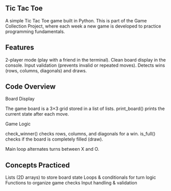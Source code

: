 ## **Tic Tac Toe**
A simple Tic Tac Toe game built in Python.
This is part of the Game Collection Project, where each week a new game is developed to practice programming fundamentals.

## **Features**
2-player mode (play with a friend in the terminal).
Clean board display in the console.
Input validation (prevents invalid or repeated moves).
Detects wins (rows, columns, diagonals) and draws.

## **Code Overview**

Board Display

The game board is a 3×3 grid stored in a list of lists.
print_board() prints the current state after each move.

Game Logic

check_winner() checks rows, columns, and diagonals for a win.
is_full() checks if the board is completely filled (draw).

Main loop alternates turns between X and O.

## **Concepts Practiced**

Lists (2D arrays) to store board state
Loops & conditionals for turn logic
Functions to organize game checks
Input handling & validation